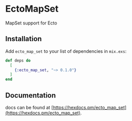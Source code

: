 # EctoMapSet

MapSet support for Ecto

## Installation

Add `ecto_map_set` to your list of dependencies in `mix.exs`:

```elixir
def deps do
  [
    {:ecto_map_set, "~> 0.1.0"}
  ]
end
```

## Documentation

docs can be found at [https://hexdocs.pm/ecto_map_set](https://hexdocs.pm/ecto_map_set).

